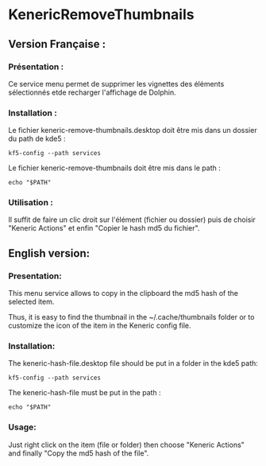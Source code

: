 # KenericRemoveThumbnails

## Version Française :
### Présentation :
Ce service menu permet de supprimer les vignettes des éléments sélectionnés etde recharger l'affichage de Dolphin.

### Installation :
Le fichier keneric-remove-thumbnails.desktop doit être mis dans un dossier du path de kde5 :
```
kf5-config --path services
```
Le fichier keneric-remove-thumbnails doit être mis dans le path :
```
echo "$PATH"
```

### Utilisation :
Il suffit de faire un clic droit sur l'élément (fichier ou dossier) puis de choisir "Keneric Actions" et enfin "Copier le hash md5 du fichier".


## English version:
### Presentation:
This menu service allows to copy in the clipboard the md5 hash of the selected item.

Thus, it is easy to find the thumbnail in the ~/.cache/thumbnails folder or to customize the icon of the item in the Keneric config file.

### Installation:
The keneric-hash-file.desktop file should be put in a folder in the kde5 path:
```
kf5-config --path services
```
The keneric-hash-file must be put in the path :
```
echo "$PATH"
```

### Usage:
Just right click on the item (file or folder) then choose "Keneric Actions" and finally "Copy the md5 hash of the file".

